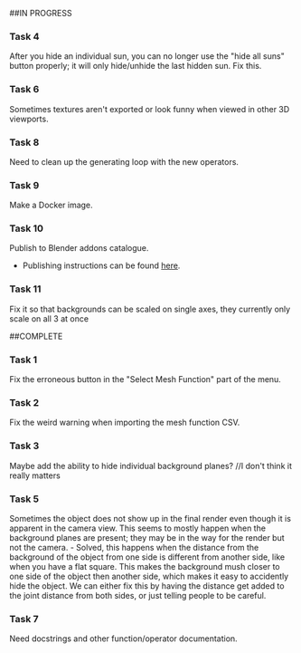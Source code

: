 
##IN PROGRESS

### Task 4
After you hide an individual sun, you can no longer use the "hide all suns" button properly; it will only hide/unhide the last hidden sun. Fix this.

### Task 6
Sometimes textures aren't exported or look funny when viewed in other 3D viewports.

### Task 8
Need to clean up the generating loop with the new operators.

### Task 9
Make a Docker image.

### Task 10
Publish to Blender addons catalogue.
- Publishing instructions can be found [here](https://wiki.blender.org/wiki/Process/Addons/Guidelines "Publishing Requirements").

### Task 11
Fix it so that backgrounds can be scaled on single axes, they currently only scale on all 3 at once





##COMPLETE

### Task 1
Fix the erroneous button in the "Select Mesh Function" part of the menu.

### Task 2
Fix the weird warning when importing the mesh function CSV.

### Task 3
Maybe add the ability to hide individual background planes? //I don't think it really matters

### Task 5
Sometimes the object does not show up in the final render even though it is apparent in the camera view. 
This seems to mostly happen when the background planes are present; they may be in the way for the render but not the camera. 
	- Solved, this happens when the distance from the background of the object from one side is different from
	  another side, like when you have a flat square. This makes the background mush closer to one side of the object 
          then another side, which makes it easy to accidently hide the object. We can either fix this by having the distance 
	  get added to the joint distance from both sides, or just telling people to be careful.

### Task 7
Need docstrings and other function/operator documentation.